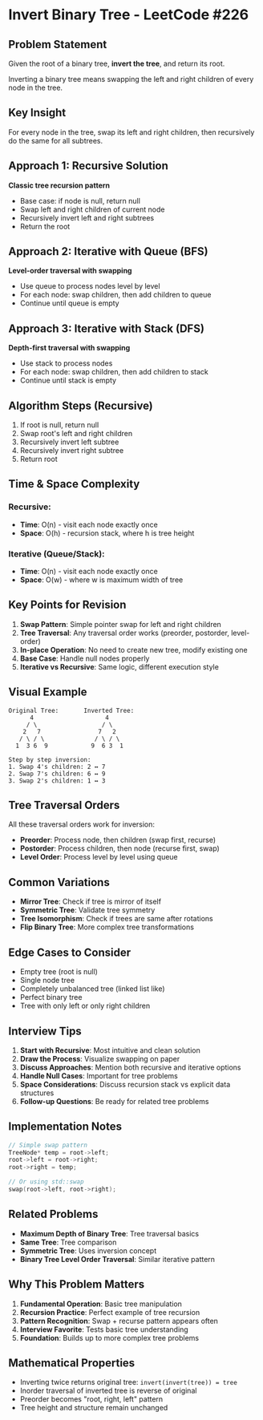 # Invert Binary Tree - LeetCode #226

## Problem Statement
Given the root of a binary tree, **invert the tree**, and return its root.

Inverting a binary tree means swapping the left and right children of every node in the tree.

## Key Insight
For every node in the tree, swap its left and right children, then recursively do the same for all subtrees.

## Approach 1: Recursive Solution
**Classic tree recursion pattern**
- Base case: if node is null, return null
- Swap left and right children of current node
- Recursively invert left and right subtrees
- Return the root

## Approach 2: Iterative with Queue (BFS)
**Level-order traversal with swapping**
- Use queue to process nodes level by level
- For each node: swap children, then add children to queue
- Continue until queue is empty

## Approach 3: Iterative with Stack (DFS)
**Depth-first traversal with swapping**
- Use stack to process nodes
- For each node: swap children, then add children to stack
- Continue until stack is empty

## Algorithm Steps (Recursive)
1. If root is null, return null
2. Swap root's left and right children
3. Recursively invert left subtree
4. Recursively invert right subtree
5. Return root

## Time & Space Complexity
### Recursive:
- **Time**: O(n) - visit each node exactly once
- **Space**: O(h) - recursion stack, where h is tree height

### Iterative (Queue/Stack):
- **Time**: O(n) - visit each node exactly once
- **Space**: O(w) - where w is maximum width of tree

## Key Points for Revision
1. **Swap Pattern**: Simple pointer swap for left and right children
2. **Tree Traversal**: Any traversal order works (preorder, postorder, level-order)
3. **In-place Operation**: No need to create new tree, modify existing one
4. **Base Case**: Handle null nodes properly
5. **Iterative vs Recursive**: Same logic, different execution style

## Visual Example
```
Original Tree:       Inverted Tree:
      4                    4
     / \                  / \
    2   7                7   2
   / \ / \              / \ / \
  1  3 6  9            9  6 3  1

Step by step inversion:
1. Swap 4's children: 2 ↔ 7
2. Swap 7's children: 6 ↔ 9  
3. Swap 2's children: 1 ↔ 3
```

## Tree Traversal Orders
All these traversal orders work for inversion:
- **Preorder**: Process node, then children (swap first, recurse)
- **Postorder**: Process children, then node (recurse first, swap)
- **Level Order**: Process level by level using queue

## Common Variations
- **Mirror Tree**: Check if tree is mirror of itself
- **Symmetric Tree**: Validate tree symmetry
- **Tree Isomorphism**: Check if trees are same after rotations
- **Flip Binary Tree**: More complex tree transformations

## Edge Cases to Consider
- Empty tree (root is null)
- Single node tree
- Completely unbalanced tree (linked list like)
- Perfect binary tree
- Tree with only left or only right children

## Interview Tips
1. **Start with Recursive**: Most intuitive and clean solution
2. **Draw the Process**: Visualize swapping on paper
3. **Discuss Approaches**: Mention both recursive and iterative options
4. **Handle Null Cases**: Important for tree problems
5. **Space Considerations**: Discuss recursion stack vs explicit data structures
6. **Follow-up Questions**: Be ready for related tree problems

## Implementation Notes
```cpp
// Simple swap pattern
TreeNode* temp = root->left;
root->left = root->right;
root->right = temp;

// Or using std::swap
swap(root->left, root->right);
```

## Related Problems
- **Maximum Depth of Binary Tree**: Tree traversal basics
- **Same Tree**: Tree comparison
- **Symmetric Tree**: Uses inversion concept
- **Binary Tree Level Order Traversal**: Similar iterative pattern

## Why This Problem Matters
1. **Fundamental Operation**: Basic tree manipulation
2. **Recursion Practice**: Perfect example of tree recursion
3. **Pattern Recognition**: Swap + recurse pattern appears often
4. **Interview Favorite**: Tests basic tree understanding
5. **Foundation**: Builds up to more complex tree problems

## Mathematical Properties
- Inverting twice returns original tree: `invert(invert(tree)) = tree`
- Inorder traversal of inverted tree is reverse of original
- Preorder becomes "root, right, left" pattern
- Tree height and structure remain unchanged
